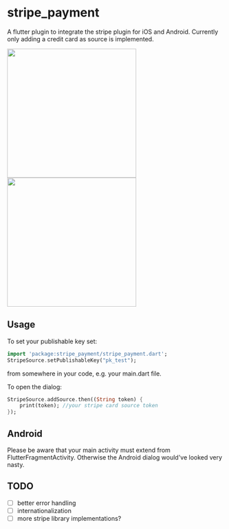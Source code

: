 # stripe_payment

A flutter plugin to integrate the stripe plugin for iOS and Android. Currently only adding a credit card as source is implemented.

<img src="https://github.com/jonasbark/flutter_stripe_payment/raw/master/screenshot_android.png" width="300">
<img src="https://github.com/jonasbark/flutter_stripe_payment/raw/master/screenshot_ios.png" width="300">

## Usage

To set your publishable key set:
```dart
import 'package:stripe_payment/stripe_payment.dart';
StripeSource.setPublishableKey("pk_test");
```
from somewhere in your code, e.g. your main.dart file.

To open the dialog:
```dart
StripeSource.addSource.then((String token) {
    print(token); //your stripe card source token
});
```

## Android

Please be aware that your main activity must extend from FlutterFragmentActivity. Otherwise the Android dialog would've looked very nasty.

## TODO

- [ ] better error handling
- [ ] internationalization
- [ ] more stripe library implementations?
